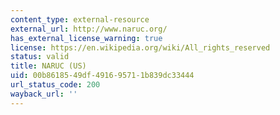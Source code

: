 ```yaml
---
content_type: external-resource
external_url: http://www.naruc.org/
has_external_license_warning: true
license: https://en.wikipedia.org/wiki/All_rights_reserved
status: valid
title: NARUC (US)
uid: 00b86185-49df-4916-9571-1b839dc33444
url_status_code: 200
wayback_url: ''
---
```

